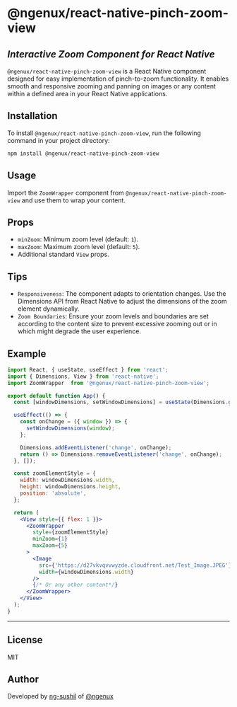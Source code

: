 # @ngenux/react-native-pinch-zoom-view
## _Interactive Zoom Component for React Native_

`@ngenux/react-native-pinch-zoom-view` is a React Native component designed for easy implementation of pinch-to-zoom functionality. It enables smooth and responsive zooming and panning on images or any content within a defined area in your React Native applications.

## Installation
To install `@ngenux/react-native-pinch-zoom-view`, run the following command in your project directory:

```bash
npm install @ngenux/react-native-pinch-zoom-view
```


## Usage
Import the `ZoomWrapper`  component from `@ngenux/react-native-pinch-zoom-view` and use them to wrap your content.

## Props
- `minZoom`: Minimum zoom level (default: `1`).
- `maxZoom`: Maximum zoom level (default: `5`).
- Additional standard `View` props.


## Tips
- `Responsiveness`: The component adapts to orientation changes. Use the Dimensions API from React Native to adjust the dimensions of the zoom element dynamically.
- `Zoom Boundaries`: Ensure your zoom levels and boundaries are set according to the content size to prevent excessive zooming out or in which might degrade the user experience.

## Example
```jsx
import React, { useState, useEffect } from 'react';
import { Dimensions, View } from 'react-native';
import ZoomWrapper  from '@ngenux/react-native-pinch-zoom-view';

export default function App() {
  const [windowDimensions, setWindowDimensions] = useState(Dimensions.get('window'));

  useEffect(() => {
    const onChange = ({ window }) => {
      setWindowDimensions(window);
    };

    Dimensions.addEventListener('change', onChange);
    return () => Dimensions.removeEventListener('change', onChange);
  }, []);

  const zoomElementStyle = {
    width: windowDimensions.width,
    height: windowDimensions.height,
    position: 'absolute',
  };

  return (
    <View style={{ flex: 1 }}>
      <ZoomWrapper
        style={zoomElementStyle}
        minZoom={1}
        maxZoom={5}
      >
        <Image
          src={'https://d27vkvqvvwyzde.cloudfront.net/Test_Image.JPEG'}
          width={windowDimensions.width}
        />
        {/* Or any other content*/}
      </ZoomWrapper>
    </View>
  );
}

```
---
## License
MIT

## Author


Developed by [ng-sushil](https://github.com/ng-sushil) of [@ngenux](https://www.ngenux.com/)